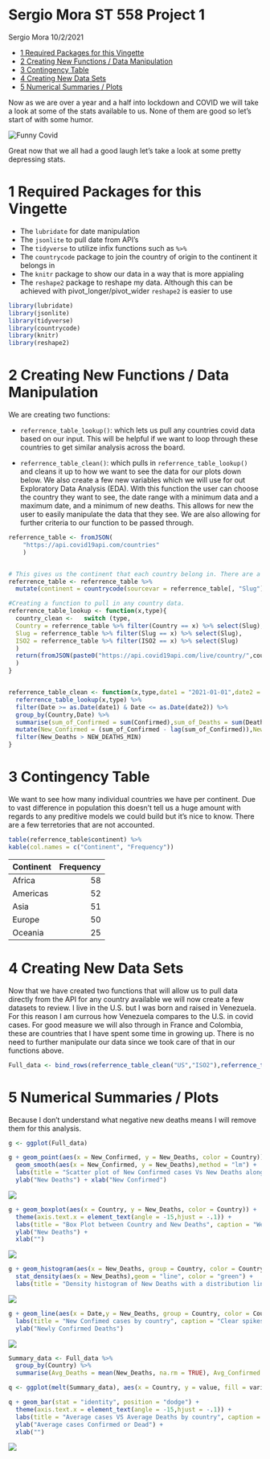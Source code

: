 Sergio Mora ST 558 Project 1
================
Sergio Mora
10/2/2021

  - [1 Required Packages for this
    Vingette](#required-packages-for-this-vingette)
  - [2 Creating New Functions / Data
    Manipulation](#creating-new-functions--data-manipulation)
  - [3 Contingency Table](#contingency-table)
  - [4 Creating New Data Sets](#creating-new-data-sets)
  - [5 Numerical Summaries / Plots](#numerical-summaries--plots)

Now as we are over a year and a half into lockdown and COVID we will
take a look at some of the stats available to us. None of them are good
so let’s start of with some humor.

![Funny Covid](./Funny%20Covid%20stats.jpg)

Great now that we all had a good laugh let’s take a look at some pretty
depressing stats.

# 1 Required Packages for this Vingette

  - The `lubridate` for date manipulation
  - The `jsonlite` to pull date from API’s
  - The `tidyverse` to utilize infix functions such as `%>%`
  - The `countrycode` package to join the country of origin to the
    continent it belongs in
  - The `knitr` package to show our data in a way that is more appialing
  - The `reshape2` package to reshape my data. Although this can be
    achieved with pivot\_longer/pivot\_wider `reshape2` is easier to use

<!-- end list -->

``` r
library(lubridate)
library(jsonlite)
library(tidyverse)
library(countrycode)
library(knitr)
library(reshape2)
```

# 2 Creating New Functions / Data Manipulation

We are creating two functions:

  - `referrence_table_lookup()`: which lets us pull any countries covid
    data based on our input. This will be helpful if we want to loop
    through these countries to get similar analysis across the board.

  - `referrence_table_clean()`: which pulls in
    `referrence_table_lookup()` and cleans it up to how we want to see
    the data for our plots down below. We also create a few new
    variables which we will use for out Exploratory Data Analysis (EDA).
    With this function the user can choose the country they want to see,
    the date range with a minimum data and a maximum date, and a minimum
    of new deaths. This allows for new the user to easily manipulate the
    data that they see. We are also allowing for further criteria to our
    function to be passed through.

<!-- end list -->

``` r
referrence_table <- fromJSON(
    "https://api.covid19api.com/countries"
    )


# This gives us the continent that each country belong in. There are a few exception that this function does not count for, we will not acocunt for these manually since we are not looking at these individually and because my geography skills are awful.
referrence_table <- referrence_table %>% 
  mutate(continent = countrycode(sourcevar = referrence_table[, "Slug"], origin = "country.name", destination = "continent"))

#Creating a function to pull in any country data.
referrence_table_lookup <- function(x,type){
  country_clean <-   switch (type,
  Country = referrence_table %>% filter(Country == x) %>% select(Slug),
  Slug = referrence_table %>% filter(Slug == x) %>% select(Slug),
  ISO2 = referrence_table %>% filter(ISO2 == x) %>% select(Slug)
  )
  return(fromJSON(paste0("https://api.covid19api.com/live/country/",country_clean,"/status/confirmed"))
  )
}


referrence_table_clean <- function(x,type,date1 = "2021-01-01",date2 = "3000-01-01",NEW_DEATHS_MIN = 0,...){
  referrence_table_lookup(x,type) %>% 
  filter(Date >= as.Date(date1) & Date <= as.Date(date2)) %>% 
  group_by(Country,Date) %>% 
  summarise(sum_of_Confirmed = sum(Confirmed),sum_of_Deaths = sum(Deaths),sum_of_Active = sum(Active))  %>% 
  mutate(New_Confirmed = (sum_of_Confirmed - lag(sum_of_Confirmed)),New_Deaths = (sum_of_Deaths - lag(sum_of_Deaths)),New_Active = (sum_of_Active - lag(sum_of_Active)),Date = ymd_hms(Date)) %>%
  filter(New_Deaths > NEW_DEATHS_MIN)
}
```

# 3 Contingency Table

We want to see how many individual countries we have per continent. Due
to vast difference in population this doesn’t tell us a huge amount with
regards to any preditive models we could build but it’s nice to know.
There are a few terretories that are not accounted.

``` r
table(referrence_table$continent) %>% 
kable(col.names = c("Continent", "Frequency"))
```

| Continent | Frequency |
| :-------- | --------: |
| Africa    |        58 |
| Americas  |        52 |
| Asia      |        51 |
| Europe    |        50 |
| Oceania   |        25 |

# 4 Creating New Data Sets

Now that we have created two functions that will allow us to pull data
directly from the API for any country available we will now create a few
datasets to review. I live in the U.S. but I was born and raised in
Venezuela. For this reason I am currous how Venezuela compares to the
U.S. in covid cases. For good measure we will also through in France and
Colombia, these are countries that I have spent some time in growing up.
There is no need to further manipulate our data since we took care of
that in our functions above.

``` r
Full_data <- bind_rows(referrence_table_clean("US","ISO2"),referrence_table_clean("venezuela","Slug"),referrence_table_clean("France","Country"),referrence_table_clean("Colombia","Country"))
```

# 5 Numerical Summaries / Plots

Because I don’t understand what negative new deaths means I will remove
them for this analysis.

``` r
g <- ggplot(Full_data)

g + geom_point(aes(x = New_Confirmed, y = New_Deaths, color = Country)) + 
  geom_smooth(aes(x = New_Confirmed, y = New_Deaths),method = "lm") + 
  labs(title = "Scatter plot of New Confirmed cases Vs New Deaths along with a linear model.", caption = "There is a clear positive correlation.") +
  ylab("New Deaths") + xlab("New Confirmed")
```

![](README_files/figure-gfm/unnamed-chunk-6-1.png)<!-- -->

``` r
g + geom_boxplot(aes(x = Country, y = New_Deaths, color = Country)) + 
  theme(axis.text.x = element_text(angle = -15,hjust = -.1)) + 
  labs(title = "Box Plot between Country and New Deaths", caption = "We see a few outliers") + 
  ylab("New Deaths") + 
  xlab("")
```

![](README_files/figure-gfm/unnamed-chunk-6-2.png)<!-- -->

``` r
g + geom_histogram(aes(x = New_Deaths, group = Country, color = Country, y = ..density..), position = "dodge") + 
  stat_density(aes(x = New_Deaths),geom = "line", color = "green") + 
  labs(title = "Density histogram of New Deaths with a distribution line overlayed", caption = "Clearly Right skewed moth days days we had 'low' number of new deaths") + xlab("New Confirmed")
```

![](README_files/figure-gfm/unnamed-chunk-6-3.png)<!-- -->

``` r
g + geom_line(aes(x = Date,y = New_Deaths, group = Country, color = Country)) + 
  labs(title = "New Confimed cases by country", caption = "Clear spikes that seem to lign up with our outliers") + 
  ylab("Newly Confirmed Deaths")
```

![](README_files/figure-gfm/unnamed-chunk-6-4.png)<!-- -->

``` r
Summary_data <- Full_data %>% 
  group_by(Country) %>% 
  summarise(Avg_Deaths = mean(New_Deaths, na.rm = TRUE), Avg_Confirmed = mean(New_Confirmed, na.rm = TRUE))

q <- ggplot(melt(Summary_data), aes(x = Country, y = value, fill = variable, color = variable))

q + geom_bar(stat = "identity", position = "dodge") + 
  theme(axis.text.x = element_text(angle = -15,hjust = -.1)) + 
  labs(title = "Average cases VS Average Deaths by country", caption = "We see only a 'small' percentage of cases are dying on average") + 
  ylab("Average cases Confirmed or Dead") + 
  xlab("")
```

![](README_files/figure-gfm/unnamed-chunk-6-5.png)<!-- -->

